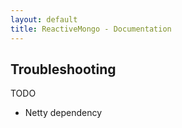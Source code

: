 ```yaml
---
layout: default
title: ReactiveMongo - Documentation
---
```


## Troubleshooting

TODO

* Netty dependency